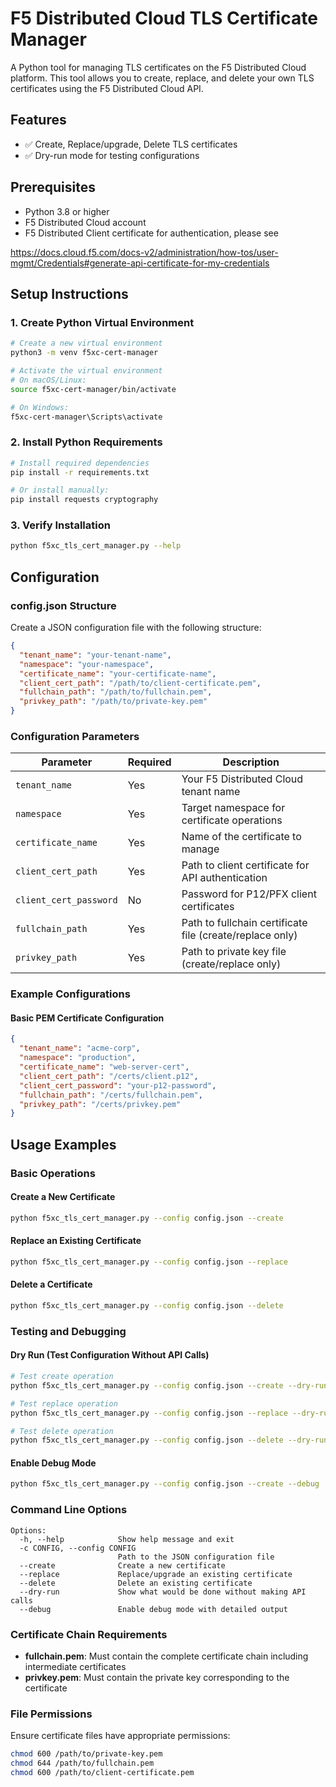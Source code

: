 # F5 Distributed Cloud TLS Certificate Manager

A Python tool for managing TLS certificates on the F5 Distributed Cloud platform. This tool allows you to create, replace, and delete your own TLS certificates using the F5 Distributed Cloud API.

## Features

- ✅ Create, Replace/upgrade, Delete TLS certificates
- ✅ Dry-run mode for testing configurations

## Prerequisites

- Python 3.8 or higher
- F5 Distributed Cloud account
- F5 Distributed Client certificate for authentication, please see

https://docs.cloud.f5.com/docs-v2/administration/how-tos/user-mgmt/Credentials#generate-api-certificate-for-my-credentials

## Setup Instructions

### 1. Create Python Virtual Environment

```bash
# Create a new virtual environment
python3 -m venv f5xc-cert-manager

# Activate the virtual environment
# On macOS/Linux:
source f5xc-cert-manager/bin/activate

# On Windows:
f5xc-cert-manager\Scripts\activate
```

### 2. Install Python Requirements

```bash
# Install required dependencies
pip install -r requirements.txt

# Or install manually:
pip install requests cryptography
```

### 3. Verify Installation

```bash
python f5xc_tls_cert_manager.py --help
```

## Configuration

### config.json Structure

Create a JSON configuration file with the following structure:

```json
{
  "tenant_name": "your-tenant-name",
  "namespace": "your-namespace",
  "certificate_name": "your-certificate-name",
  "client_cert_path": "/path/to/client-certificate.pem",
  "fullchain_path": "/path/to/fullchain.pem",
  "privkey_path": "/path/to/private-key.pem"
}
```

### Configuration Parameters

| Parameter | Required | Description |
|-----------|----------|-------------|
| `tenant_name` | Yes | Your F5 Distributed Cloud tenant name |
| `namespace` | Yes | Target namespace for certificate operations |
| `certificate_name` | Yes | Name of the certificate to manage |
| `client_cert_path` | Yes | Path to client certificate for API authentication |
| `client_cert_password` | No | Password for P12/PFX client certificates |
| `fullchain_path` | Yes | Path to fullchain certificate file (create/replace only) |
| `privkey_path` | Yes | Path to private key file (create/replace only) |

### Example Configurations

#### Basic PEM Certificate Configuration

```json
{
  "tenant_name": "acme-corp",
  "namespace": "production",
  "certificate_name": "web-server-cert",
  "client_cert_path": "/certs/client.p12",
  "client_cert_password": "your-p12-password",
  "fullchain_path": "/certs/fullchain.pem",
  "privkey_path": "/certs/privkey.pem"
}
```

## Usage Examples

### Basic Operations

#### Create a New Certificate

```bash
python f5xc_tls_cert_manager.py --config config.json --create
```

#### Replace an Existing Certificate

```bash
python f5xc_tls_cert_manager.py --config config.json --replace
```

#### Delete a Certificate

```bash
python f5xc_tls_cert_manager.py --config config.json --delete
```

### Testing and Debugging

#### Dry Run (Test Configuration Without API Calls)

```bash
# Test create operation
python f5xc_tls_cert_manager.py --config config.json --create --dry-run

# Test replace operation
python f5xc_tls_cert_manager.py --config config.json --replace --dry-run

# Test delete operation
python f5xc_tls_cert_manager.py --config config.json --delete --dry-run
```

#### Enable Debug Mode

```bash
python f5xc_tls_cert_manager.py --config config.json --create --debug
```

### Command Line Options

```
Options:
  -h, --help            Show help message and exit
  -c CONFIG, --config CONFIG
                        Path to the JSON configuration file
  --create              Create a new certificate
  --replace             Replace/upgrade an existing certificate
  --delete              Delete an existing certificate
  --dry-run             Show what would be done without making API calls
  --debug               Enable debug mode with detailed output
```

### Certificate Chain Requirements

- **fullchain.pem**: Must contain the complete certificate chain including intermediate certificates
- **privkey.pem**: Must contain the private key corresponding to the certificate

### File Permissions

Ensure certificate files have appropriate permissions:

```bash
chmod 600 /path/to/private-key.pem
chmod 644 /path/to/fullchain.pem
chmod 600 /path/to/client-certificate.pem
```